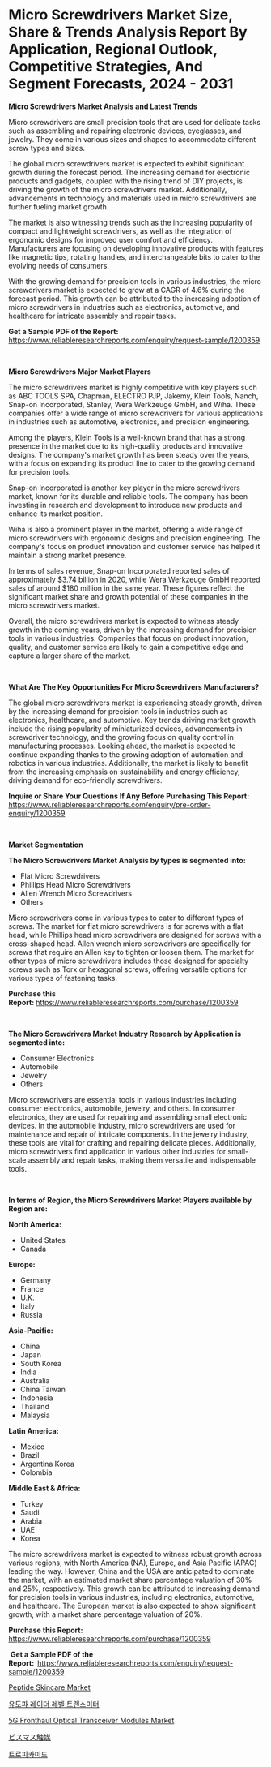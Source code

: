 <p><h1>Micro Screwdrivers Market Size, Share & Trends Analysis Report By Application, Regional Outlook, Competitive Strategies, And Segment Forecasts, 2024 - 2031</h1></p><p><strong>Micro Screwdrivers Market Analysis and Latest Trends</strong></p>
<p><p>Micro screwdrivers are small precision tools that are used for delicate tasks such as assembling and repairing electronic devices, eyeglasses, and jewelry. They come in various sizes and shapes to accommodate different screw types and sizes.</p><p>The global micro screwdrivers market is expected to exhibit significant growth during the forecast period. The increasing demand for electronic products and gadgets, coupled with the rising trend of DIY projects, is driving the growth of the micro screwdrivers market. Additionally, advancements in technology and materials used in micro screwdrivers are further fueling market growth.</p><p>The market is also witnessing trends such as the increasing popularity of compact and lightweight screwdrivers, as well as the integration of ergonomic designs for improved user comfort and efficiency. Manufacturers are focusing on developing innovative products with features like magnetic tips, rotating handles, and interchangeable bits to cater to the evolving needs of consumers.</p><p>With the growing demand for precision tools in various industries, the micro screwdrivers market is expected to grow at a CAGR of 4.6% during the forecast period. This growth can be attributed to the increasing adoption of micro screwdrivers in industries such as electronics, automotive, and healthcare for intricate assembly and repair tasks.</p></p>
<p><strong>Get a Sample PDF of the Report:&nbsp;</strong> <a href="https://www.reliableresearchreports.com/enquiry/request-sample/1200359">https://www.reliableresearchreports.com/enquiry/request-sample/1200359</a></p>
<p>&nbsp;</p>
<p><strong>Micro Screwdrivers Major Market Players</strong></p>
<p><p>The micro screwdrivers market is highly competitive with key players such as ABC TOOLS SPA, Chapman, ELECTRO PJP, Jakemy, Klein Tools, Nanch, Snap-on Incorporated, Stanley, Wera Werkzeuge GmbH, and Wiha. These companies offer a wide range of micro screwdrivers for various applications in industries such as automotive, electronics, and precision engineering.</p><p>Among the players, Klein Tools is a well-known brand that has a strong presence in the market due to its high-quality products and innovative designs. The company's market growth has been steady over the years, with a focus on expanding its product line to cater to the growing demand for precision tools.</p><p>Snap-on Incorporated is another key player in the micro screwdrivers market, known for its durable and reliable tools. The company has been investing in research and development to introduce new products and enhance its market position.</p><p>Wiha is also a prominent player in the market, offering a wide range of micro screwdrivers with ergonomic designs and precision engineering. The company's focus on product innovation and customer service has helped it maintain a strong market presence.</p><p>In terms of sales revenue, Snap-on Incorporated reported sales of approximately $3.74 billion in 2020, while Wera Werkzeuge GmbH reported sales of around $180 million in the same year. These figures reflect the significant market share and growth potential of these companies in the micro screwdrivers market.</p><p>Overall, the micro screwdrivers market is expected to witness steady growth in the coming years, driven by the increasing demand for precision tools in various industries. Companies that focus on product innovation, quality, and customer service are likely to gain a competitive edge and capture a larger share of the market.</p></p>
<p>&nbsp;</p>
<p><strong>What Are The Key Opportunities For Micro Screwdrivers Manufacturers?</strong></p>
<p><p>The global micro screwdrivers market is experiencing steady growth, driven by the increasing demand for precision tools in industries such as electronics, healthcare, and automotive. Key trends driving market growth include the rising popularity of miniaturized devices, advancements in screwdriver technology, and the growing focus on quality control in manufacturing processes. Looking ahead, the market is expected to continue expanding thanks to the growing adoption of automation and robotics in various industries. Additionally, the market is likely to benefit from the increasing emphasis on sustainability and energy efficiency, driving demand for eco-friendly screwdrivers.</p></p>
<p><strong>Inquire or Share Your Questions If Any Before Purchasing This Report:</strong> <a href="https://www.reliableresearchreports.com/enquiry/pre-order-enquiry/1200359">https://www.reliableresearchreports.com/enquiry/pre-order-enquiry/1200359</a></p>
<p>&nbsp;</p>
<p><strong>Market Segmentation</strong></p>
<p><strong>The Micro Screwdrivers Market Analysis by types is segmented into:</strong></p>
<p><ul><li>Flat Micro Screwdrivers</li><li>Phillips Head Micro Screwdrivers</li><li>Allen Wrench Micro Screwdrivers</li><li>Others</li></ul></p>
<p><p>Micro screwdrivers come in various types to cater to different types of screws. The market for flat micro screwdrivers is for screws with a flat head, while Phillips head micro screwdrivers are designed for screws with a cross-shaped head. Allen wrench micro screwdrivers are specifically for screws that require an Allen key to tighten or loosen them. The market for other types of micro screwdrivers includes those designed for specialty screws such as Torx or hexagonal screws, offering versatile options for various types of fastening tasks.</p></p>
<p><strong>Purchase this Report:&nbsp;</strong><a href="https://www.reliableresearchreports.com/purchase/1200359">https://www.reliableresearchreports.com/purchase/1200359</a></p>
<p>&nbsp;</p>
<p><strong>The Micro Screwdrivers Market Industry Research by Application is segmented into:</strong></p>
<p><ul><li>Consumer Electronics</li><li>Automobile</li><li>Jewelry</li><li>Others</li></ul></p>
<p><p>Micro screwdrivers are essential tools in various industries including consumer electronics, automobile, jewelry, and others. In consumer electronics, they are used for repairing and assembling small electronic devices. In the automobile industry, micro screwdrivers are used for maintenance and repair of intricate components. In the jewelry industry, these tools are vital for crafting and repairing delicate pieces. Additionally, micro screwdrivers find application in various other industries for small-scale assembly and repair tasks, making them versatile and indispensable tools.</p></p>
<p>&nbsp;</p>
<p><strong>In terms of Region, the Micro Screwdrivers Market Players available by Region are:</strong></p>
<p>
    <p> <strong> North America: </strong>
        <ul>
            <li>United States</li>
            <li>Canada</li>
        </ul>
        </p> 
    <p> <strong> Europe: </strong>
        <ul>
            <li>Germany</li>
            <li>France</li>
            <li>U.K.</li>
            <li>Italy</li>
            <li>Russia</li>
        </ul>
        </p> 
    <p> <strong> Asia-Pacific: </strong>
        <ul>
            <li>China</li>
            <li>Japan</li>
            <li>South Korea</li>
            <li>India</li>
            <li>Australia</li>
            <li>China Taiwan</li>
            <li>Indonesia</li>
            <li>Thailand</li>
            <li>Malaysia</li>
        </ul>
        </p> 
    <p> <strong> Latin America: </strong>
        <ul>
            <li>Mexico</li>
            <li>Brazil</li>
            <li>Argentina Korea</li>
            <li>Colombia</li>
        </ul>
        </p> 
    <p> <strong> Middle East & Africa: </strong>
        <ul>
            <li>Turkey</li>
            <li>Saudi</li>
            <li>Arabia</li>
            <li>UAE</li>
            <li>Korea</li>
        </ul>
    </p>
    </p>
<p><p>The micro screwdrivers market is expected to witness robust growth across various regions, with North America (NA), Europe, and Asia Pacific (APAC) leading the way. However, China and the USA are anticipated to dominate the market, with an estimated market share percentage valuation of 30% and 25%, respectively. This growth can be attributed to increasing demand for precision tools in various industries, including electronics, automotive, and healthcare. The European market is also expected to show significant growth, with a market share percentage valuation of 20%.</p></p>
<p><strong>Purchase this Report: </strong><a href="https://www.reliableresearchreports.com/purchase/1200359">https://www.reliableresearchreports.com/purchase/1200359</a></p>
<p>&nbsp;<strong>Get a Sample PDF of the Report:&nbsp;&nbsp;</strong><a href="https://www.reliableresearchreports.com/enquiry/request-sample/1200359">https://www.reliableresearchreports.com/enquiry/request-sample/1200359</a></p>
<p><strong></strong></p>
<p><p><a href="https://github.com/myacatherineblakecaczo9vcsw/Market-Research-Report-List-1/blob/main/peptide-skincare-market.md">Peptide Skincare Market</a></p><p><a href="https://medium.com/@dunce678678/%EC%9C%A0%EB%8F%84%ED%8C%8C-%ED%95%B4%EC%83%81-%EB%A0%88%EC%9D%B4%EB%8D%94-%EB%A0%88%EB%B2%A8-%EC%86%A1%EC%8B%A0%EA%B8%B0-%EC%8B%9C%EC%9E%A5-%EA%B2%BD%EC%9F%81-%EB%B6%84%EC%84%9D-%EC%8B%9C%EC%9E%A5-%EB%8F%99%ED%96%A5-%EB%B0%8F-2031%EB%85%84%EA%B9%8C%EC%A7%80-%EC%98%88%EC%B8%A1-5cb61059f942">유도파 레이더 레벨 트랜스미터</a></p><p><a href="https://issuu.com/reportprime-2/docs/5g-fronthaul-optical-transceiver-modules-market-si">5G Fronthaul Optical Transceiver Modules Market</a></p><p><a href="https://github.com/ycmtqqhvk3273/Market-Research-Report-List-1/blob/main/89917443540.md">ビスマス触媒</a></p><p><a href="https://medium.com/@sandubujor71/%ED%86%A8%ED%94%BC%EC%B9%B4%EB%AF%B8%EB%93%9C-%EC%8B%9C%EC%9E%A5-%EA%B7%9C%EB%AA%A8%EB%8A%94-%EC%84%B8%EA%B3%84-%EC%82%B0%EC%97%85%EC%9D%98-%EC%B5%9C%EC%83%81%EC%9D%98-%EB%A7%88%EC%BC%80%ED%8C%85-%EC%B1%84%EB%84%90%EC%9D%84-%EB%B3%B4%EC%97%AC%EC%A4%8D%EB%8B%88%EB%8B%A4-8fabc9cea883">트로피카미드</a></p></p>